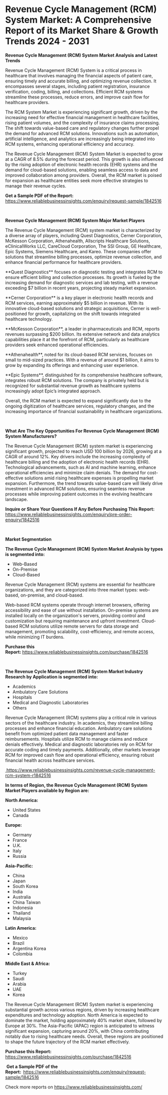 <p><h1>Revenue Cycle Management (RCM) System Market: A Comprehensive Report of its Market Share & Growth Trends 2024 - 2031</h1></p><p><strong>Revenue Cycle Management (RCM) System Market Analysis and Latest Trends</strong></p>
<p><p>Revenue Cycle Management (RCM) System is a critical process in healthcare that involves managing the financial aspects of patient care, ensuring timely and accurate billing, and optimizing revenue collection. It encompasses several stages, including patient registration, insurance verification, coding, billing, and collections. Efficient RCM systems streamline these processes, reduce errors, and improve cash flow for healthcare providers.</p><p>The RCM System Market is experiencing significant growth, driven by the increasing need for effective financial management in healthcare facilities, rising patient volumes, and the complexity of insurance claims processing. The shift towards value-based care and regulatory changes further propel the demand for advanced RCM solutions. Innovations such as automation, artificial intelligence, and analytics are increasingly being integrated into RCM systems, enhancing operational efficiency and accuracy.</p><p>The Revenue Cycle Management (RCM) System Market is expected to grow at a CAGR of 8.5% during the forecast period. This growth is also influenced by the rising adoption of electronic health records (EHR) systems and the demand for cloud-based solutions, enabling seamless access to data and improved collaboration among providers. Overall, the RCM market is poised for expansion as healthcare entities seek more effective strategies to manage their revenue cycles.</p></p>
<p><strong>Get a Sample PDF of the Report:&nbsp;</strong> <a href="https://www.reliablebusinessinsights.com/enquiry/request-sample/1842516?utm_campaign=97&utm_medium=2&utm_source=Github&utm_content=ia&utm_term=01012025&utm_id=revenue-cycle-management-rcm-system">https://www.reliablebusinessinsights.com/enquiry/request-sample/1842516</a></p>
<p>&nbsp;</p>
<p><strong>Revenue Cycle Management (RCM) System Major Market Players</strong></p>
<p><p>The Revenue Cycle Management (RCM) system market is characterized by a diverse array of players, including Quest Diagnostics, Cerner Corporation, McKesson Corporation, Athenahealth, Allscripts Healthcare Solutions, eClinicalWorks LLC, CareCloud Corporation, The SSI Group, GE Healthcare, Epic Systems, Siemens Healthcare, and Kareo. These companies offer solutions that streamline billing processes, optimize revenue collection, and enhance financial performance for healthcare providers.</p><p>**Quest Diagnostics** focuses on diagnostic testing and integrates RCM to ensure efficient billing and collection processes. Its growth is fueled by the increasing demand for diagnostic services and lab testing, with a revenue exceeding $7 billion in recent years, projecting steady market expansion.</p><p>**Cerner Corporation** is a key player in electronic health records and RCM services, earning approximately $5 billion in revenue. With its innovative cloud-based solutions and strategic acquisitions, Cerner is well-positioned for growth, capitalizing on the shift towards integrated healthcare technology.</p><p>**McKesson Corporation**, a leader in pharmaceuticals and RCM, reports revenues surpassing $200 billion. Its extensive network and data analytics capabilities place it at the forefront of RCM, particularly as healthcare providers seek enhanced operational efficiencies.</p><p>**Athenahealth**, noted for its cloud-based RCM services, focuses on small to mid-sized practices. With a revenue of around $1 billion, it aims to grow by expanding its offerings and enhancing user experience.</p><p>**Epic Systems**, distinguished for its comprehensive healthcare software, integrates robust RCM solutions. The company is privately held but is recognized for substantial revenue growth as healthcare systems increasingly adopt Epic’s integrated approach.</p><p>Overall, the RCM market is expected to expand significantly due to the ongoing digitization of healthcare services, regulatory changes, and the increasing importance of financial sustainability in healthcare organizations.</p></p>
<p>&nbsp;</p>
<p><strong>What Are The Key Opportunities For Revenue Cycle Management (RCM) System Manufacturers?</strong></p>
<p><p>The Revenue Cycle Management (RCM) system market is experiencing significant growth, projected to reach USD 100 billion by 2026, growing at a CAGR of around 12%. Key drivers include the increasing complexity of healthcare billing and the adoption of electronic health records (EHR). Technological advancements, such as AI and machine learning, enhance operational efficiencies and minimize claim denials. The demand for cost-effective solutions amid rising healthcare expenses is propelling market expansion. Furthermore, the trend towards value-based care will likely drive investment in advanced RCM solutions, ensuring seamless revenue processes while improving patient outcomes in the evolving healthcare landscape.</p></p>
<p><strong>Inquire or Share Your Questions If Any Before Purchasing This Report:</strong> <a href="https://www.reliablebusinessinsights.com/enquiry/pre-order-enquiry/1842516?utm_campaign=97&utm_medium=2&utm_source=Github&utm_content=ia&utm_term=01012025&utm_id=revenue-cycle-management-rcm-system">https://www.reliablebusinessinsights.com/enquiry/pre-order-enquiry/1842516</a></p>
<p>&nbsp;</p>
<p><strong>Market Segmentation</strong></p>
<p><strong>The Revenue Cycle Management (RCM) System Market Analysis by types is segmented into:</strong></p>
<p><ul><li>Web-Based</li><li>On-Premise</li><li>Cloud-Based</li></ul></p>
<p><p>Revenue Cycle Management (RCM) systems are essential for healthcare organizations, and they are categorized into three market types: web-based, on-premise, and cloud-based. </p><p>Web-based RCM systems operate through internet browsers, offering accessibility and ease of use without installation. On-premise systems are installed locally on the organization's servers, providing control and customization but requiring maintenance and upfront investment. Cloud-based RCM solutions utilize remote servers for data storage and management, promoting scalability, cost-efficiency, and remote access, while minimizing IT burdens.</p></p>
<p><strong>Purchase this Report:&nbsp;</strong><a href="https://www.reliablebusinessinsights.com/purchase/1842516?utm_campaign=97&utm_medium=2&utm_source=Github&utm_content=ia&utm_term=01012025&utm_id=revenue-cycle-management-rcm-system">https://www.reliablebusinessinsights.com/purchase/1842516</a></p>
<p>&nbsp;</p>
<p><strong>The Revenue Cycle Management (RCM) System Market Industry Research by Application is segmented into:</strong></p>
<p><ul><li>Academics</li><li>Ambulatory Care Solutions</li><li>Hospitals</li><li>Medical and Diagnostic Laboratories</li><li>Others</li></ul></p>
<p><p>Revenue Cycle Management (RCM) systems play a critical role in various sectors of the healthcare industry. In academics, they streamline billing processes and enhance financial education. Ambulatory care solutions benefit from optimized patient data management and faster reimbursements. Hospitals utilize RCM to manage claims and reduce denials effectively. Medical and diagnostic laboratories rely on RCM for accurate coding and timely payments. Additionally, other markets leverage RCM for improved cash flow and operational efficiency, ensuring robust financial health across healthcare services.</p></p>
<p><a href="https://www.reliablebusinessinsights.com/revenue-cycle-management-rcm-system-r1842516?utm_campaign=97&utm_medium=2&utm_source=Github&utm_content=ia&utm_term=01012025&utm_id=revenue-cycle-management-rcm-system">&nbsp;https://www.reliablebusinessinsights.com/revenue-cycle-management-rcm-system-r1842516</a></p>
<p><strong>In terms of Region, the Revenue Cycle Management (RCM) System Market Players available by Region are:</strong></p>
<p>
    <p> <strong> North America: </strong>
        <ul>
            <li>United States</li>
            <li>Canada</li>
        </ul>
        </p> 
    <p> <strong> Europe: </strong>
        <ul>
            <li>Germany</li>
            <li>France</li>
            <li>U.K.</li>
            <li>Italy</li>
            <li>Russia</li>
        </ul>
        </p> 
    <p> <strong> Asia-Pacific: </strong>
        <ul>
            <li>China</li>
            <li>Japan</li>
            <li>South Korea</li>
            <li>India</li>
            <li>Australia</li>
            <li>China Taiwan</li>
            <li>Indonesia</li>
            <li>Thailand</li>
            <li>Malaysia</li>
        </ul>
        </p> 
    <p> <strong> Latin America: </strong>
        <ul>
            <li>Mexico</li>
            <li>Brazil</li>
            <li>Argentina Korea</li>
            <li>Colombia</li>
        </ul>
        </p> 
    <p> <strong> Middle East & Africa: </strong>
        <ul>
            <li>Turkey</li>
            <li>Saudi</li>
            <li>Arabia</li>
            <li>UAE</li>
            <li>Korea</li>
        </ul>
    </p>
    </p>
<p><p>The Revenue Cycle Management (RCM) System market is experiencing substantial growth across various regions, driven by increasing healthcare expenditures and technology adoption. North America is expected to dominate the market, holding approximately 40% market share, followed by Europe at 30%. The Asia-Pacific (APAC) region is anticipated to witness significant expansion, capturing around 20%, with China contributing notably due to rising healthcare needs. Overall, these regions are positioned to shape the future trajectory of the RCM market effectively.</p></p>
<p><strong>Purchase this Report: </strong><a href="https://www.reliablebusinessinsights.com/purchase/1842516?utm_campaign=97&utm_medium=2&utm_source=Github&utm_content=ia&utm_term=01012025&utm_id=revenue-cycle-management-rcm-system">https://www.reliablebusinessinsights.com/purchase/1842516</a></p>
<p>&nbsp;<strong>Get a Sample PDF of the Report:&nbsp;&nbsp;</strong><a href="https://www.reliablebusinessinsights.com/enquiry/request-sample/1842516?utm_campaign=97&utm_medium=2&utm_source=Github&utm_content=ia&utm_term=01012025&utm_id=revenue-cycle-management-rcm-system">https://www.reliablebusinessinsights.com/enquiry/request-sample/1842516</a></p>
<p><strong></strong></p>
<p>Check more reports on <a href="https://www.reliablebusinessinsights.com/?utm_campaign=97&utm_medium=2&utm_source=Github&utm_content=ia&utm_term=01012025&utm_id=revenue-cycle-management-rcm-system">https://www.reliablebusinessinsights.com/</a></p>